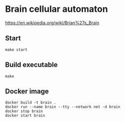 # Brain cellular automaton

https://en.wikipedia.org/wiki/Brian%27s_Brain

## Start

    make start

## Build executable

    make

## Docker image

    docker build -t brain .
    docker run --name brain --tty --network net -d brain
    docker stop brain
    docker start brain
